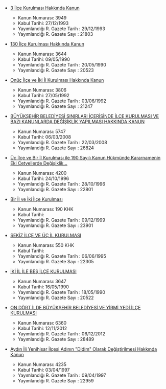 * [3 İlçe Kurulması Hakkında Kanun](http://www.mevzuat.gov.tr/MevzuatMetin/1.5.3949.pdf)
    * Kanun Numarası: 3949 
    * Kabul Tarihi: 27/12/1993 
    * Yayımlandığı R. Gazete Tarih : 29/12/1993
    * Yayımlandığı R. Gazete Sayı : 21803

* [130 İlçe Kurulması Hakkında Kanun](http://www.resmigazete.gov.tr/arsiv/20523.pdf)
    * Kanun Numarası: 3644 
    * Kabul Tarihi: 09/05/1990
    * Yayımlandığı R. Gazete Tarih : 20/05/1990
    * Yayımlandığı R. Gazete Sayı : 20523

* [Onüç İlçe ve İki İl Kurulması Hakkında Kanun](http://www.resmigazete.gov.tr/arsiv/21247_1.pdf)
    * Kanun Numarası: 3806
    * Kabul Tarihi: 27/05/1992
    * Yayımlandığı R. Gazete Tarih : 03/06/1992
    * Yayımlandığı R. Gazete Sayı : 21247

* [BÜYÜKŞEHİR BELEDİYESİ SINIRLARI İÇERİSİNDE İLÇE KURULMASI VE BAZI KANUNLARDA DEĞİŞİKLİK YAPILMASI HAKKINDA KANUN](http://www.resmigazete.gov.tr/eskiler/2008/03/20080322M1-1.htm)
    * Kanun Numarası: 5747
    * Kabul Tarihi: 06/03/2008
    * Yayımlandığı R. Gazete Tarih : 22/03/2008
    * Yayımlandığı R. Gazete Sayı : 26824	

* [Üç  İlçe  ve  Bir İl Kurulması ile  190  Sayılı  Kanun  Hükmünde  Kararnamenin  Eki  Cetvellerde Değişiklik...](http://www.resmigazete.gov.tr/arsiv/22801.pdf)
    * Kanun Numarası: 4200
    * Kabul Tarihi: 24/10/1996
    * Yayımlandığı R. Gazete Tarih : 28/10/1996
    * Yayımlandığı R. Gazete Sayı : 22801

* [Bir İl ve İki İlçe Kurulması](http://www.resmigazete.gov.tr/arsiv/23901.pdf)
    * Kanun Numarası: 190 KHK
    * Kabul Tarihi: 
    * Yayımlandığı R. Gazete Tarih : 09/12/1999
    * Yayımlandığı R. Gazete Sayı : 23901		

* [SEKİZ İLÇE VE ÜÇ İL KURULMASI](http://www.mevzuat.gov.tr/MevzuatMetin/4.5.550.pdf)
    * Kanun Numarası: 550 KHK
    * Kabul Tarihi: 
    * Yayımlandığı R. Gazete Tarih : 06/06/1995
    * Yayımlandığı R. Gazete Sayı : 22305

* [İKİ İL İLE BEŞ İLÇE KURULMASI](http://www.mevzuat.gov.tr/MevzuatMetin/1.5.3647.pdf)
    * Kanun Numarası: 3647
    * Kabul Tarihi: 16/05/1990
    * Yayımlandığı R. Gazete Tarih : 18/05/1990
    * Yayımlandığı R. Gazete Sayı : 20522

* [ON DÖRT İLDE BÜYÜKŞEHİR BELEDİYESİ VE YİRMİ YEDİ İLÇE KURULMASI](http://www.mevzuat.gov.tr/MevzuatMetin/1.5.6360.pdf)
    * Kanun Numarası: 6360
    * Kabul Tarihi: 12/11/2012
    * Yayımlandığı R. Gazete Tarih : 06/12/2012
    * Yayımlandığı R. Gazete Sayı : 28489

* [Aydın İli Yenihisar İlçesi  Adının  "Didim" Olarak Değiştirilmesi  Hakkında  Kanun](http://www.resmigazete.gov.tr/arsiv/22959.pdf)
    * Kanun Numarası: 4235
    * Kabul Tarihi: 03/04/1997
    * Yayımlandığı R. Gazete Tarih : 09/04/1997
    * Yayımlandığı R. Gazete Sayı : 22959